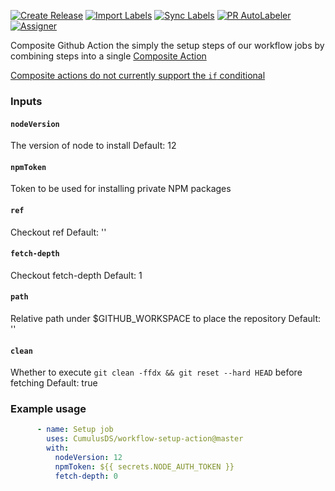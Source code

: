 [![Create Release][release-badge]][release-url]
[![Import Labels][import-labels-badge]][import-labels-url]
[![Sync Labels][sync-labels-badge]][sync-labels-url]
[![PR AutoLabeler][autolabeler-badge]][autolabeler-url]
[![Assigner][assigner-badge]][assigner-url]


Composite Github Action the simply the setup steps of our workflow jobs by combining
steps into a single [Composite Action][Composite Action]

[Composite actions do not currently support the `if` conditional][if]

[Composite Action]: https://docs.github.com/en/actions/creating-actions/creating-a-composite-action
[if]: https://github.com/actions/runner/issues/646#issuecomment-901358313

### Inputs
#### `nodeVersion`
The version of node to install
Default: 12

#### `npmToken`
Token to be used for installing private NPM packages

#### `ref`
Checkout ref
Default: ''

#### `fetch-depth`
Checkout fetch-depth
Default: 1

#### `path`
Relative path under $GITHUB_WORKSPACE to place the repository
Default: ''

#### `clean`
Whether to execute `git clean -ffdx && git reset --hard HEAD` before fetching
Default: true

### Example usage
```yaml
      - name: Setup job
        uses: CumulusDS/workflow-setup-action@master
        with:
          nodeVersion: 12
          npmToken: ${{ secrets.NODE_AUTH_TOKEN }}
          fetch-depth: 0
```


[release-badge]: https://github.com/CumulusDS/workflow-setup-action/actions/workflows/release.yml/badge.svg
[release-url]: https://github.com/CumulusDS/workflow-setup-action/actions/workflows/release.yml
[import-labels-badge]: https://github.com/CumulusDS/workflow-setup-action/actions/workflows/labels_import.yml/badge.svg
[import-labels-url]: https://github.com/CumulusDS/workflow-setup-action/actions/workflows/labels_import.yml
[sync-labels-badge]: https://github.com/CumulusDS/workflow-setup-action/actions/workflows/labels_sync.yml/badge.svg
[sync-labels-url]: https://github.com/CumulusDS/workflow-setup-action/actions/workflows/labels_sync.yml
[autolabeler-badge]: https://github.com/CumulusDS/workflow-setup-action/actions/workflows/autolabeler.yml/badge.svg
[autolabeler-url]: https://github.com/CumulusDS/workflow-setup-action/actions/workflows/autolabeler.yml
[assigner-badge]: https://github.com/CumulusDS/workflow-setup-action/actions/workflows/assign.yml/badge.svg
[assigner-url]: https://github.com/CumulusDS/workflow-setup-action/actions/workflows/assign.yml
